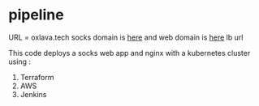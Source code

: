 # pipeline

URL = oxlava.tech
socks domain is [here](http://socks.oxlava.tech) and
web domain is [here](http://web.oxlava.tech)
lb url 


This code deploys a socks web app and nginx with a kubernetes cluster using :
1. Terraform
2. AWS
3. Jenkins
